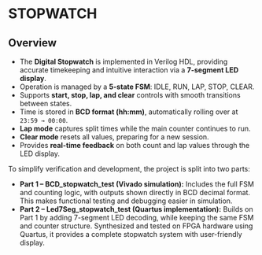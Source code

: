 # STOPWATCH
## Overview
* The **Digital Stopwatch** is implemented in Verilog HDL, providing accurate timekeeping and intuitive interaction via a **7-segment LED display**.
* Operation is managed by a **5-state FSM**: IDLE, RUN, LAP, STOP, CLEAR.
* Supports **start, stop, lap, and clear** controls with smooth transitions between states.
* Time is stored in **BCD format (hh\:mm)**, automatically rolling over at `23:59 → 00:00`.
* **Lap mode** captures split times while the main counter continues to run.
* **Clear mode** resets all values, preparing for a new session.
* Provides **real-time feedback** on both count and lap values through the LED display.

To simplify verification and development, the project is split into two parts:

* **Part 1 – BCD_stopwatch_test (Vivado simulation):** Includes the full FSM and counting logic, with outputs shown directly in BCD decimal format. This makes functional testing and debugging easier in simulation.
* **Part 2 – Led7Seg_stopwatch_test (Quartus implementation):** Builds on Part 1 by adding 7-segment LED decoding, while keeping the same FSM and counter structure. Synthesized and tested on FPGA hardware using Quartus, it provides a complete stopwatch system with user-friendly display.

